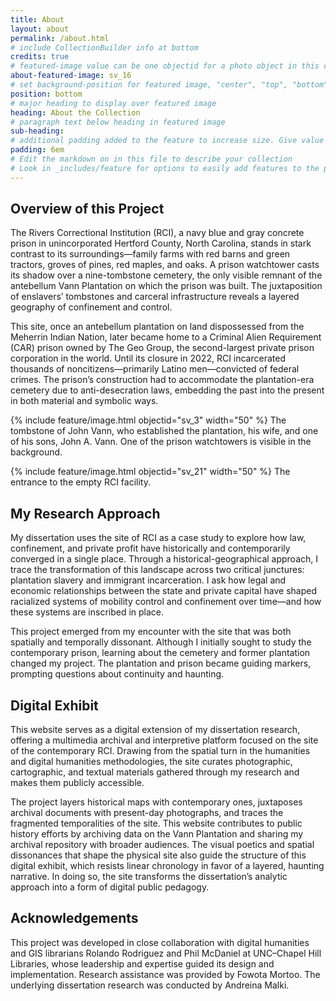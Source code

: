 ```yaml
---
title: About
layout: about
permalink: /about.html
# include CollectionBuilder info at bottom
credits: true
# featured-image value can be one objectid for a photo object in this collection, a relative path to an image in this project, or a full url to any image. If left blank, no featured image will appear at top of About page.
about-featured-image: sv_16
# set background-position for featured image, "center", "top", "bottom"
position: bottom
# major heading to display over featured image
heading: About the Collection
# paragraph text below heading in featured image
sub-heading: 
# additional padding added to the feature to increase size. Give value in em or px, e.g. "5em".
padding: 6em
# Edit the markdown on in this file to describe your collection
# Look in _includes/feature for options to easily add features to the page
---
```


## Overview of this Project

The Rivers Correctional Institution (RCI), a navy blue and gray concrete prison in unincorporated Hertford County, North Carolina, stands in stark contrast to its surroundings—family farms with red barns and green tractors, groves of pines, red maples, and oaks. A prison watchtower casts its shadow over a nine-tombstone cemetery, the only visible remnant of the antebellum Vann Plantation on which the prison was built. The juxtaposition of enslavers’ tombstones and carceral infrastructure reveals a layered geography of confinement and control.

This site, once an antebellum plantation on land dispossessed from the Meherrin Indian Nation, later became home to a Criminal Alien Requirement (CAR) prison owned by The Geo Group, the second-largest private prison corporation in the world. Until its closure in 2022, RCI incarcerated thousands of noncitizens—primarily Latino men—convicted of federal crimes. The prison’s construction had to accommodate the plantation-era cemetery due to anti-desecration laws, embedding the past into the present in both material and symbolic ways.

{% include feature/image.html objectid="sv_3" width="50" %}
The tombstone of John Vann, who established the plantation, his wife, and one of his sons, John A. Vann. One of the prison watchtowers is visible in the background. 

{% include feature/image.html objectid="sv_21" width="50" %}
The entrance to the empty RCI facility. 

## My Research Approach
My dissertation uses the site of RCI as a case study to explore how law, confinement, and private profit have historically and contemporarily converged in a single place. Through a historical-geographical approach, I trace the transformation of this landscape across two critical junctures: plantation slavery and immigrant incarceration. I ask how legal and economic relationships between the state and private capital have shaped racialized systems of mobility control and confinement over time—and how these systems are inscribed in place.

This project emerged from my encounter with the site that was both spatially and temporally dissonant. Although I initially sought to study the contemporary prison, learning about the cemetery and former plantation changed my project. The plantation and prison became guiding markers, prompting questions about continuity and haunting.

## Digital Exhibit
This website serves as a digital extension of my dissertation research, offering a multimedia archival and interpretive platform focused on the site of the contemporary RCI. Drawing from the spatial turn in the humanities and digital humanities methodologies, the site curates photographic, cartographic, and textual materials gathered through my research and makes them publicly accessible.

The project layers historical maps with contemporary ones, juxtaposes archival documents with present-day photographs, and traces the fragmented temporalities of the site. This website contributes to public history efforts by archiving data on the Vann Plantation and sharing my archival repository with broader audiences. The visual poetics and spatial dissonances that shape the physical site also guide the structure of this digital exhibit, which resists linear chronology in favor of a layered, haunting narrative. In doing so, the site transforms the dissertation’s analytic approach into a form of digital public pedagogy.

## Acknowledgements
This project was developed in close collaboration with digital humanities and GIS librarians Rolando Rodriguez and Phil McDaniel at UNC–Chapel Hill Libraries, whose leadership and expertise guided its design and implementation. Research assistance was provided by Fowota Mortoo. The underlying dissertation research was conducted by Andreina Malki.